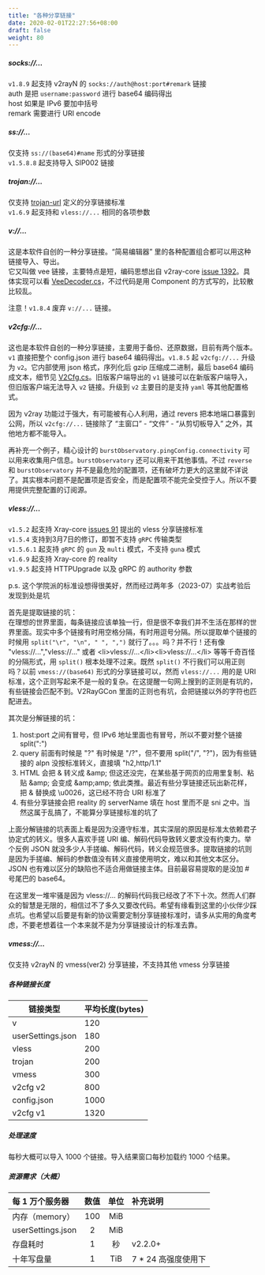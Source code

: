 ```yaml
---
title: "各种分享链接"
date: 2020-02-01T22:27:56+08:00
draft: false
weight: 80
---
```


##### socks://...
`v1.8.9` 起支持 v2rayN 的 `socks://auth@host:port#remark` 链接  
auth 是把 `username:password` 进行 base64 编码得出  
host 如果是 IPv6 要加中括号  
remark 需要进行 URI encode  

##### ss://...
仅支持 `ss://(base64)#name` 形式的分享链接  
`v1.5.8.8` 起支持导入 SIP002 链接  

##### trojan://...
仅支持 [trojan-url](https://github.com/trojan-gfw/trojan-url) 定义的分享链接标准  
`v1.6.9` 起支持和 `vless://...` 相同的各项参数  

##### v://...
这是本软件自创的一种分享链接。“简易编辑器” 里的各种配置组合都可以用这种链接导入、导出。  
它又叫做 vee 链接，主要特点是短，编码思想出自 v2ray-core [issue 1392][2]。具体实现可以看 [VeeDecoder.cs][1]，不过代码是用 Component 的方式写的，比较散比较乱。  

注意！`v1.8.4` 废弃 `v://...` 链接。  

##### v2cfg://...
这也是本软件自创的一种分享链接，主要用于备份、还原数据，目前有两个版本。 `v1` 直接把整个 config.json 进行 base64 编码得出。`v1.8.5` 起 `v2cfg://...` 升级为 `v2`。它内部使用 json 格式，序列化后 gzip 压缩成二进制，最后 base64 编码成文本，细节见 [V2Cfg.cs](https://github.com/vrnobody/V2RayGCon/blob/master/VgcApis/Models/Datas/V2Cfg.cs)。旧版客户端导出的 `v1` 链接可以在新版客户端导入，但旧版客户端无法导入 `v2` 链接。升级到 `v2` 主要目的是支持 `yaml` 等其他配置格式。  

因为 v2ray 功能过于强大，有可能被有心人利用，通过 revers 把本地端口暴露到公网，所以 `v2cfg://...` 链接除了 “主窗口” - “文件” - “从剪切板导入” 之外，其他地方都不能导入。  

再补充一个例子，精心设计的 `burstObservatory.pingConfig.connectivity` 可以用来收集用户信息。`burstObservatory` 还可以用来干其他事情。不过 `reverse` 和 `burstObservatory` 并不是最危险的配置项，还有破坏力更大的这里就不详说了。其实根本问题不是配置项是否安全，而是配置项不能完全受控于人。所以不要用提供完整配置的订阅源。  

##### vless://...
`v1.5.2` 起支持 Xray-core [issues 91](https://github.com/XTLS/Xray-core/issues/91) 提出的 vless 分享链接标准  
`v1.5.4` 支持到3月7日的修订，即暂不支持 `gRPC` 传输类型  
`v1.5.6.1` 起支持 `gRPC` 的 `gun` 及 `multi` 模式，不支持 `guna` 模式  
`v1.6.9` 起支持 Xray-core 的 reality  
`v1.9.5` 起支持 HTTPUpgrade 以及 gRPC 的 authority 参数  

p.s. 这个学院派的标准设想得很美好，然而经过两年多（2023-07）实战考验后发现到处是坑  

首先是提取链接的坑：  
在理想的世界里面，每条链接应该单独一行，但是很不幸我们并不生活在那样的世界里面。现实中多个链接有时用空格分隔，有时用逗号分隔。所以提取单个链接的时候用 `split("\r", "\n", " ", ",")` 就行了。。。吗？并不行！还有像 "vless://...","vless://..." 或者 &lt;li>vless://...&lt;/li>&lt;li>vless://...&lt;/li> 等等千奇百怪的分隔形式，用 `split()` 根本处理不过来。既然 `split()` 不行我们可以用正则吗？以前 `vmess://(base64)` 形式的分享链接可以，然而 `vless://...` 用的是 URI 标准，这个正则写起来不是一般的复杂。在这提醒一句网上搜到的正则是有坑的，有些链接会匹配不到。V2RayGCon 里面的正则也有坑，会把链接以外的字符也匹配进去。

其次是分解链接的坑：  
1. host:port 之间有冒号，但 IPv6 地址里面也有冒号，所以不要对整个链接 split(":")  
2. query 前面有时候是 "?" 有时候是 "/?"，但不要用 split("/", "?")，因为有些链接的 alpn 没按标准转义，直接填 "h2,http/1.1"  
3. HTML 会把 & 转义成 &amp;amp; 但这还没完，在某些基于网页的应用里复制、粘贴 &amp;amp; 会变成 &amp;amp;amp; 依此类推。最近有些分享链接还玩出新花样，把 & 替换成 \u0026，这已经不符合 URI 标准了  
4. 有些分享链接会把 reality 的 serverName 填在 host 里而不是 sni 之中。当然这属于乱搞了，不能算分享链接标准的坑了  

上面分解链接的坑表面上看是因为没遵守标准，其实深层的原因是标准太依赖君子协定式的转义。很多人喜欢手搓 URI 编、解码代码导致转义要求没有约束力。举个反例 JSON 就没多少人手搓编、解码代码，转义会规范很多。提取链接的坑则是因为手搓编、解码的参数值没有转义直接使用明文，难以和其他文本区分。JSON 也有难以区分的缺陷也不适合用做链接主体。目前最容易提取的是没加 # 号尾巴的 base64。  

在这里发一堆牢骚是因为 vless://... 的解码代码我已经改了不下十次。然而人们群众的智慧是无限的，相信过不了多久又要改代码。希望有缘看到这里的小伙伴少踩点坑。也希望以后要是有新的协议需要定制分享链接标准时，请多从实用的角度考虑，不要老想着往一个本来就不是为分享链接设计的标准去靠。  

##### vmess://...
仅支持 v2rayN 的 vmess(ver2) 分享链接，不支持其他 vmess 分享链接  

##### 各种链接长度
| 链接类型 | 平均长度(bytes) |
| ------ | --- |
| v | 120 |
| userSettings.json | 180 |
| vless | 200 |
| trojan | 200 |
| vmess | 300 |
| v2cfg v2 | 800 |
| config.json | 1000 |
| v2cfg v1 | 1320 |

##### 处理速度
每秒大概可以导入 1000 个链接。导入结果窗口每秒加载约 1000 个结果。  

##### 资源需求（大概）
| 每 1 万个服务器 | 数值 | 单位 | 补充说明 |
| :---- | :-: | :-: | :---- |
| 内存（memory） | 100 | MiB | |
| userSettings.json | 2 | MiB | |
| 存盘耗时 | 1 | 秒 | v2.2.0+ |
| 十年写盘量 | 1 | TiB | 7 * 24 高强度使用下 |

[1]: https://github.com/vrnobody/V2RayGCon/blob/1.8.3/V2RayGCon/Services/ShareLinkComponents/VeeDecoder.cs "VeeDecoder.cs"
[2]: https://github.com/v2ray/v2ray-core/issues/1392 "v2ray-core #1392"


